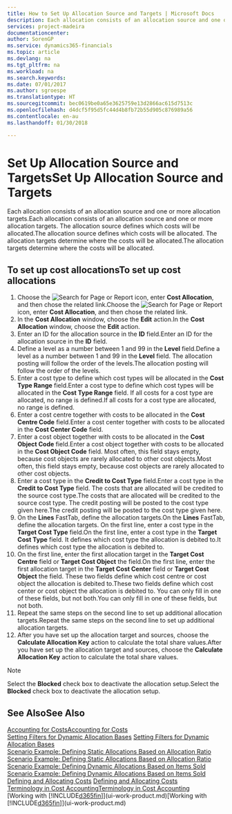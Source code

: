 ```yaml
---
title: How to Set Up Allocation Source and Targets | Microsoft Docs
description: Each allocation consists of an allocation source and one or more allocation targets. The allocation source defines which costs will be allocated. The allocation targets determine where the costs will be allocated.
services: project-madeira
documentationcenter: 
author: SorenGP
ms.service: dynamics365-financials
ms.topic: article
ms.devlang: na
ms.tgt_pltfrm: na
ms.workload: na
ms.search.keywords: 
ms.date: 07/01/2017
ms.author: sgroespe
ms.translationtype: HT
ms.sourcegitcommit: bec0619be0a65e3625759e13d2866ac615d7513c
ms.openlocfilehash: d4dcf5f95d5fc44d4b8fb72b55d905c876989a56
ms.contentlocale: en-au
ms.lasthandoff: 01/30/2018

---
```

# <a name="set-up-allocation-source-and-targets"></a><span data-ttu-id="05504-105">Set Up Allocation Source and Targets</span><span class="sxs-lookup"><span data-stu-id="05504-105">Set Up Allocation Source and Targets</span></span>
<span data-ttu-id="05504-106">Each allocation consists of an allocation source and one or more allocation targets.</span><span class="sxs-lookup"><span data-stu-id="05504-106">Each allocation consists of an allocation source and one or more allocation targets.</span></span> <span data-ttu-id="05504-107">The allocation source defines which costs will be allocated.</span><span class="sxs-lookup"><span data-stu-id="05504-107">The allocation source defines which costs will be allocated.</span></span> <span data-ttu-id="05504-108">The allocation targets determine where the costs will be allocated.</span><span class="sxs-lookup"><span data-stu-id="05504-108">The allocation targets determine where the costs will be allocated.</span></span>  

## <a name="to-set-up-cost-allocations"></a><span data-ttu-id="05504-109">To set up cost allocations</span><span class="sxs-lookup"><span data-stu-id="05504-109">To set up cost allocations</span></span>  
1.  <span data-ttu-id="05504-110">Choose the ![Search for Page or Report](media/ui-search/search_small.png "Search for Page or Report icon") icon, enter **Cost Allocation**, and then chose the related link.</span><span class="sxs-lookup"><span data-stu-id="05504-110">Choose the ![Search for Page or Report](media/ui-search/search_small.png "Search for Page or Report icon") icon, enter **Cost Allocation**, and then chose the related link.</span></span>  
2.  <span data-ttu-id="05504-111">In the **Cost Allocation** window, choose the **Edit** action.</span><span class="sxs-lookup"><span data-stu-id="05504-111">In the **Cost Allocation** window, choose the **Edit** action.</span></span>  
3.  <span data-ttu-id="05504-112">Enter an ID for the allocation source in the **ID** field.</span><span class="sxs-lookup"><span data-stu-id="05504-112">Enter an ID for the allocation source in the **ID** field.</span></span>  
4.  <span data-ttu-id="05504-113">Define a level as a number between 1 and 99 in the **Level** field.</span><span class="sxs-lookup"><span data-stu-id="05504-113">Define a level as a number between 1 and 99 in the **Level** field.</span></span> <span data-ttu-id="05504-114">The allocation posting will follow the order of the levels.</span><span class="sxs-lookup"><span data-stu-id="05504-114">The allocation posting will follow the order of the levels.</span></span>  
5.  <span data-ttu-id="05504-115">Enter a cost type to define which cost types will be allocated in the **Cost Type Range** field.</span><span class="sxs-lookup"><span data-stu-id="05504-115">Enter a cost type to define which cost types will be allocated in the **Cost Type Range** field.</span></span> <span data-ttu-id="05504-116">If all costs for a cost type are allocated, no range is defined.</span><span class="sxs-lookup"><span data-stu-id="05504-116">If all costs for a cost type are allocated, no range is defined.</span></span>  
6.  <span data-ttu-id="05504-117">Enter a cost centre together with costs to be allocated in the **Cost Centre Code** field.</span><span class="sxs-lookup"><span data-stu-id="05504-117">Enter a cost center together with costs to be allocated in the **Cost Center Code** field.</span></span>  
7.  <span data-ttu-id="05504-118">Enter a cost object together with costs to be allocated in the **Cost Object Code** field.</span><span class="sxs-lookup"><span data-stu-id="05504-118">Enter a cost object together with costs to be allocated in the **Cost Object Code** field.</span></span> <span data-ttu-id="05504-119">Most often, this field stays empty, because cost objects are rarely allocated to other cost objects.</span><span class="sxs-lookup"><span data-stu-id="05504-119">Most often, this field stays empty, because cost objects are rarely allocated to other cost objects.</span></span>  
8.  <span data-ttu-id="05504-120">Enter a cost type in the **Credit to Cost Type** field.</span><span class="sxs-lookup"><span data-stu-id="05504-120">Enter a cost type in the **Credit to Cost Type** field.</span></span> <span data-ttu-id="05504-121">The costs that are allocated will be credited to the source cost type.</span><span class="sxs-lookup"><span data-stu-id="05504-121">The costs that are allocated will be credited to the source cost type.</span></span> <span data-ttu-id="05504-122">The credit posting will be posted to the cost type given here.</span><span class="sxs-lookup"><span data-stu-id="05504-122">The credit posting will be posted to the cost type given here.</span></span>  
9. <span data-ttu-id="05504-123">On the **Lines** FastTab, define the allocation targets.</span><span class="sxs-lookup"><span data-stu-id="05504-123">On the **Lines** FastTab, define the allocation targets.</span></span> <span data-ttu-id="05504-124">On the first line, enter a cost type in the **Target Cost Type** field.</span><span class="sxs-lookup"><span data-stu-id="05504-124">On the first line, enter a cost type in the **Target Cost Type** field.</span></span> <span data-ttu-id="05504-125">It defines which cost type the allocation is debited to.</span><span class="sxs-lookup"><span data-stu-id="05504-125">It defines which cost type the allocation is debited to.</span></span>  
10. <span data-ttu-id="05504-126">On the first line, enter the first allocation target in the **Target Cost Centre** field or **Target Cost Object** the field.</span><span class="sxs-lookup"><span data-stu-id="05504-126">On the first line, enter the first allocation target in the **Target Cost Center** field or **Target Cost Object** the field.</span></span> <span data-ttu-id="05504-127">These two fields define which cost centre or cost object the allocation is debited to.</span><span class="sxs-lookup"><span data-stu-id="05504-127">These two fields define which cost center or cost object the allocation is debited to.</span></span> <span data-ttu-id="05504-128">You can only fill in one of these fields, but not both.</span><span class="sxs-lookup"><span data-stu-id="05504-128">You can only fill in one of these fields, but not both.</span></span>  
11. <span data-ttu-id="05504-129">Repeat the same steps on the second line to set up additional allocation targets.</span><span class="sxs-lookup"><span data-stu-id="05504-129">Repeat the same steps on the second line to set up additional allocation targets.</span></span>  
12. <span data-ttu-id="05504-130">After you have set up the allocation target and sources, choose the **Calculate Allocation Key** action to calculate the total share values.</span><span class="sxs-lookup"><span data-stu-id="05504-130">After you have set up the allocation target and sources, choose the **Calculate Allocation Key** action to calculate the total share values.</span></span>  

> [!NOTE]  
>  <span data-ttu-id="05504-131">Select the **Blocked** check box to deactivate the allocation setup.</span><span class="sxs-lookup"><span data-stu-id="05504-131">Select the **Blocked** check box to deactivate the allocation setup.</span></span>  

## <a name="see-also"></a><span data-ttu-id="05504-132">See Also</span><span class="sxs-lookup"><span data-stu-id="05504-132">See Also</span></span>  
[<span data-ttu-id="05504-133">Accounting for Costs</span><span class="sxs-lookup"><span data-stu-id="05504-133">Accounting for Costs</span></span>](finance-manage-cost-accounting.md)  
 <span data-ttu-id="05504-134">[Setting Filters for Dynamic Allocation Bases](finance-setting-filters-for-dynamic-allocation-bases.md) </span><span class="sxs-lookup"><span data-stu-id="05504-134">[Setting Filters for Dynamic Allocation Bases](finance-setting-filters-for-dynamic-allocation-bases.md) </span></span>  
 <span data-ttu-id="05504-135">[Scenario Example: Defining Static Allocations Based on Allocation Ratio](finance-scenario-example-defining-static-allocations-based-on-allocation-ratio.md) </span><span class="sxs-lookup"><span data-stu-id="05504-135">[Scenario Example: Defining Static Allocations Based on Allocation Ratio](finance-scenario-example-defining-static-allocations-based-on-allocation-ratio.md) </span></span>  
 <span data-ttu-id="05504-136">[Scenario Example: Defining Dynamic Allocations Based on Items Sold](finance-scenario-example-defining-dynamic-allocations-based-on-items-sold.md) </span><span class="sxs-lookup"><span data-stu-id="05504-136">[Scenario Example: Defining Dynamic Allocations Based on Items Sold](finance-scenario-example-defining-dynamic-allocations-based-on-items-sold.md) </span></span>  
 <span data-ttu-id="05504-137">[Defining and Allocating Costs](finance-define-and-allocate-costs.md) </span><span class="sxs-lookup"><span data-stu-id="05504-137">[Defining and Allocating Costs](finance-define-and-allocate-costs.md) </span></span>  
 [<span data-ttu-id="05504-138">Terminology in Cost Accounting</span><span class="sxs-lookup"><span data-stu-id="05504-138">Terminology in Cost Accounting</span></span>](finance-terminology-in-cost-accounting.md)  
 <span data-ttu-id="05504-139">[Working with [!INCLUDE[d365fin](includes/d365fin_md.md)]](ui-work-product.md)</span><span class="sxs-lookup"><span data-stu-id="05504-139">[Working with [!INCLUDE[d365fin](includes/d365fin_md.md)]](ui-work-product.md)</span></span>

